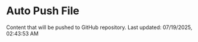 # Auto Push File

Content that will be pushed to GitHub repository.
Last updated: 07/19/2025, 02:43:53 AM